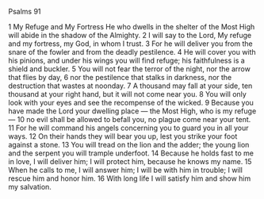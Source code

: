 Psalms 91

1	My Refuge and My Fortress He who dwells in the shelter of the Most High will abide in the shadow of the Almighty.
2	I will say to the Lord, My refuge and my fortress, my God, in whom I trust.
3	For he will deliver you from the snare of the fowler and from the deadly pestilence.
4	He will cover you with his pinions, and under his wings you will find refuge; his faithfulness is a shield and buckler.
5	You will not fear the terror of the night, nor the arrow that flies by day,
6	nor the pestilence that stalks in darkness, nor the destruction that wastes at noonday.
7	A thousand may fall at your side, ten thousand at your right hand, but it will not come near you.
8	You will only look with your eyes and see the recompense of the wicked.
9	Because you have made the Lord your dwelling place — the Most High, who is my refuge —
10	no evil shall be allowed to befall you, no plague come near your tent.
11	For he will command his angels concerning you to guard you in all your ways.
12	On their hands they will bear you up, lest you strike your foot against a stone.
13	You will tread on the lion and the adder; the young lion and the serpent you will trample underfoot.
14	Because he holds fast to me in love, I will deliver him; I will protect him, because he knows my name.
15	When he calls to me, I will answer him; I will be with him in trouble; I will rescue him and honor him.
16	With long life I will satisfy him and show him my salvation.


